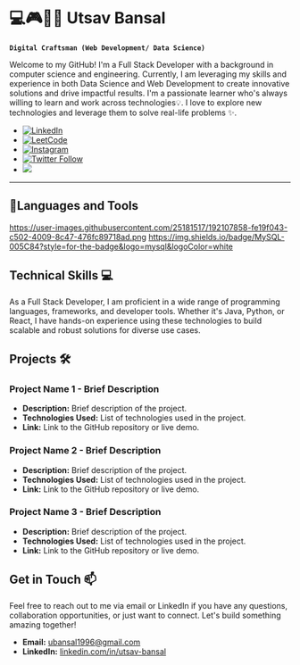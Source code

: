 
<!--
# Hello! 👋
**utsavbansal/utsavbansal** is a ✨ _special_ ✨ repository because its `README.md` (this file) appears on your GitHub profile.

Here are some ideas to get you started:

- 🔭 I’m currently working on ...
- 🌱 I’m currently learning ...
- 👯 I’m looking to collaborate on ...
- 🤔 I’m looking for help with ...
- 💬 Ask me about ...
- 📫 How to reach me: ...
- 😄 Pronouns: ...
- ⚡ Fun fact: ...
-->

# 💻🎮🏄‍♂️ Utsav Bansal
**`Digital Craftsman (Web Development/ Data Science)`**

Welcome to my GitHub! I'm a Full Stack Developer with a background in computer science and engineering. Currently, I am leveraging my skills and experience in both Data Science and Web Development to create innovative solutions and drive impactful results. I'm a passionate learner who's always willing to learn and work across technologies💡. I love to explore new technologies and leverage them to solve real-life problems ✨.

- [![LinkedIn](https://img.shields.io/badge/LinkedIn-Profile-blue?logo=linkedin)](https://linkedin.com/in/utsav-bansal)
- [![LeetCode](https://img.shields.io/badge/LeetCode-Profile-blue?logo=leetcode)](https://leetcode.com/ubansal1996)
- [![Instagram](https://img.shields.io/badge/Instagram-Profile-blue?logo=instagram)](https://instagram.com/utsav_bansal_)
- [![Twitter Follow](https://img.shields.io/twitter/follow/UtsavBansal?style=social)](https://twitter.com/ubansal1996)
- ![](https://komarev.com/ghpvc/?username=utsavbansal)
---

## 🧰Languages and Tools

https://user-images.githubusercontent.com/25181517/192107858-fe19f043-c502-4009-8c47-476fc89718ad.png
https://img.shields.io/badge/MySQL-005C84?style=for-the-badge&logo=mysql&logoColor=white

## Technical Skills 💻

As a Full Stack Developer, I am proficient in a wide range of programming languages, frameworks, and developer tools. Whether it's Java, Python, or React, I have hands-on experience using these technologies to build scalable and robust solutions for diverse use cases.

## Projects 🛠️

### Project Name 1 - Brief Description
- **Description:** Brief description of the project.
- **Technologies Used:** List of technologies used in the project.
- **Link:** Link to the GitHub repository or live demo.

### Project Name 2 - Brief Description
- **Description:** Brief description of the project.
- **Technologies Used:** List of technologies used in the project.
- **Link:** Link to the GitHub repository or live demo.

### Project Name 3 - Brief Description
- **Description:** Brief description of the project.
- **Technologies Used:** List of technologies used in the project.
- **Link:** Link to the GitHub repository or live demo.

## Get in Touch 📫

Feel free to reach out to me via email or LinkedIn if you have any questions, collaboration opportunities, or just want to connect. Let's build something amazing together!

- **Email:** ubansal1996@gmail.com
- **LinkedIn:** [linkedin.com/in/utsav-bansal](linkedin.com/in/utsav-bansal)
